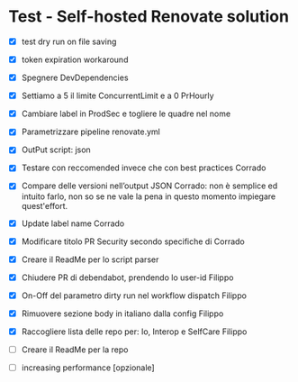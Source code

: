 # Test - Self-hosted Renovate solution


- [x] test dry run on file saving 
- [x] token expiration workaround 
- [x] Spegnere DevDependencies
- [x] Settiamo a 5 il limite ConcurrentLimit e a 0 PrHourly
- [x] Cambiare label in ProdSec e togliere le quadre nel nome
- [x] Parametrizzare pipeline renovate.yml
- [x] OutPut script: json


- [x] Testare con reccomended invece che con best practices Corrado
- [x] Compare delle versioni nell’output JSON Corrado: non è semplice ed intuito farlo, non so se ne vale la pena in questo momento impiegare quest'effort.
- [x] Update label name Corrado
- [x] Modificare titolo PR Security secondo specifiche di Corrado
- [x] Creare il ReadMe per lo script parser

- [x] Chiudere PR di debendabot, prendendo lo user-id Filippo
- [x] On-Off del parametro dirty run nel workflow dispatch Filippo
- [x] Rimuovere sezione body in italiano dalla config Filippo
- [x] Raccogliere lista delle repo per: Io, Interop e SelfCare Filippo

      
- [ ] Creare il ReadMe per la repo
- [ ] increasing performance [opzionale]
